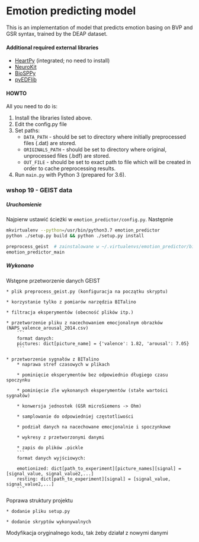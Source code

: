 # Emotion predicting model
This is an implementation of model that predicts emotion basing on BVP and GSR syntax, trained by the DEAP dataset.

#### Additional required external libraries
* [HeartPy](https://github.com/paulvangentcom/heartrate_analysis_python) (integrated; no need to install)
* [NeuroKit](https://github.com/neuropsychology/NeuroKit.py)
* [BioSPPy](https://github.com/PIA-Group/BioSPPy)
* [pyEDFlib](https://github.com/holgern/pyedflib)

#### HOWTO
All you need to do is:
1. Install the libraries listed above.
1. Edit the config.py file
1. Set paths:
    * `DATA_PATH` - should be set to directory where initially preprocessed files (.dat) are stored.
    * `ORIGINALS_PATH` - should be set to directory where original, unprocessed files (.bdf) are stored.
    * `OUT_FILE` - should be set to exact path to file which will be created in order to cache preprocessing results.
1. Run `main.py` with Python 3 (prepared for 3.6).


### wshop 19 - GEIST data

##### Uruchomienie

Najpierw ustawić ścieżki w `emotion_predictor/config.py`. Następnie

```bash
mkvirtualenv --python=/usr/bin/python3.7 emotion_predictor
python ./setup.py build && python ./setup.py install

preprocess_geist  # zainstalowane w ~/.virtualenvs/emotion_predictor/bin/preprocess_geist
emotion_predictor_main
```

##### Wykonano

Wstępne przetworzenie danych GEIST

    * plik preprocess_geist.py (konfiguracja na początku skryptu)

    * korzystanie tylko z pomiarów narzędzia BITalino

    * filtracja eksperymentów (obecność plików itp.)

    * przetworzenie pliku z nacechowaniem emocjonalnym obrazków (NAPS_valence_arousal_2014.csv)
        ```
        format danych:
        pictures: dict[picture_name] = {'valence': 1.82, 'arousal': 7.05}
        ```

    * przetworzenie sygnałów z BITalino
        * naprawa stref czasowych w plikach

        * pominięcie eksperymentów bez odpowiednio długiego czasu spoczynku

        * pominięcie źle wykonanych eksperymentów (stałe wartości sygnałów)

        * konwersja jednostek (GSR microSiemens -> Ohm)

        * samplowanie do odpowiedniej częstotliwości

        * podział danych na nacechowane emocjonalnie i spoczynkowe

        * wykresy z przetworzonymi danymi

        * zapis do plików .pickle
        ```
        format danych wyjściowych:

        emotionized: dict[path_to_experiment][picture_names][signal] = [signal_value, signal_value2,...]
        resting: dict[path_to_experiment][signal] = [signal_value, signal_value2,...]
        ```

Poprawa struktury projektu

    * dodanie pliku setup.py

    * dodanie skryptów wykonywalnych
    
Modyfikacja oryginalnego kodu, tak żeby działał z nowymi danymi

